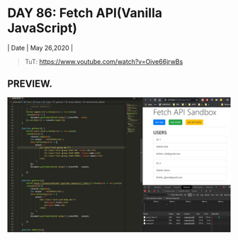 # DAY 86: Fetch API(Vanilla JavaScript)

| Date | May 26,2020 |

> TuT: https://www.youtube.com/watch?v=Oive66jrwBs

## PREVIEW.
![Preview](Untitled.jpg)


